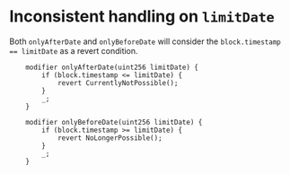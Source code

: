 # Inconsistent handling on `limitDate`

Both `onlyAfterDate` and `onlyBeforeDate` will consider the `block.timestamp == limitDate` as a revert condition.
```solidity
    modifier onlyAfterDate(uint256 limitDate) {
        if (block.timestamp <= limitDate) {
            revert CurrentlyNotPossible();
        }
        _;
    }

    modifier onlyBeforeDate(uint256 limitDate) {
        if (block.timestamp >= limitDate) {
            revert NoLongerPossible();
        }
        _;
    }
``` 
